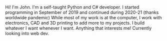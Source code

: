 Hi!
I'm John.
I'm a self-taught Python and C# developer.
I started programming in September of 2019 and continued during 2020-21 (thanks worldwide pandemic)
While most of my work is at the computer, I work with electronics, CAD and 3D printing to add more to my projects.
I build whatever I want whenever I want. Anything that interests me!
Currently looking into web dev.
